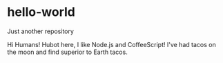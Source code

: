# hello-world
Just another repository

Hi Humans!
Hubot here, I like Node.js and CoffeeScript!
I've had tacos on the moon and find superior to Earth tacos.
